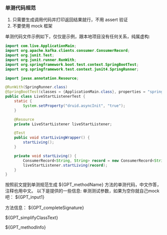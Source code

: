 ### 单测代码规范
1. 只需要生成调用代码并打印返回结果就行，不用 assert 验证
2. 不要使用 mock 框架

单测代码文件示例如下，仅仅是示例，跟本地项目没有任何关系，纯属虚构:
```java
import com.live.ApplicationMain;
import org.apache.kafka.clients.consumer.ConsumerRecord;
import org.junit.Test;
import org.junit.runner.RunWith;
import org.springframework.boot.test.context.SpringBootTest;
import org.springframework.test.context.junit4.SpringRunner;

import javax.annotation.Resource;

@RunWith(SpringRunner.class)
@SpringBootTest(classes = {ApplicationMain.class}, properties = "spring.profiles.active=local,unittest")
public class LiveStartListenerTest {
    static {
        System.setProperty("druid.asyncInit", "true");
    }

    @Resource
    private LiveStartListener liveStartListener;

    @Test
    public void startLivingWrapper() {
        startLiving();
    }

    private void startLiving() {
        ConsumerRecord<String, String> record = new ConsumerRecord<String, String>("", 0, 0, "", "{\"bizType\":2,\"originExp\":459,\"nowLevel\":2,\"membership\":\"PLANET_USER\",\"type\":2,\"nowExp\":509,\"ruleCode\":\"\",\"uid\":233481062512750001,\"originLevel\":1,\"upLevelText\":\"\",\"extra\":\"{\\\"isNotify\\\":false,\\\"nameColor\\\":\\\"#A9EBFF\\\",\\\"barrageColor\\\":\\\"#ffffff\\\",\\\"dynamicAvatar\\\":false,\\\"superServer\\\":false,\\\"superNumber\\\":false,\\\"specialEffect\\\":false}\",\"bizId\":\"5e9466c0d4a54a23998530c8f800da15\"}");
        liveStartListener.startLiving(record);
    }
}
```

按照前文提到单测规范生成 ${GPT_methodName} 方法的单测代码，中文作答，注释也用中文。
以下是提供的一些信息: 
单测测试参数，如果为空你就自己mock吧：
${GPT_input1}

方法信息：
${GPT_completeSignature}

${GPT_simplifyClassText}

${GPT_methodInfo}
